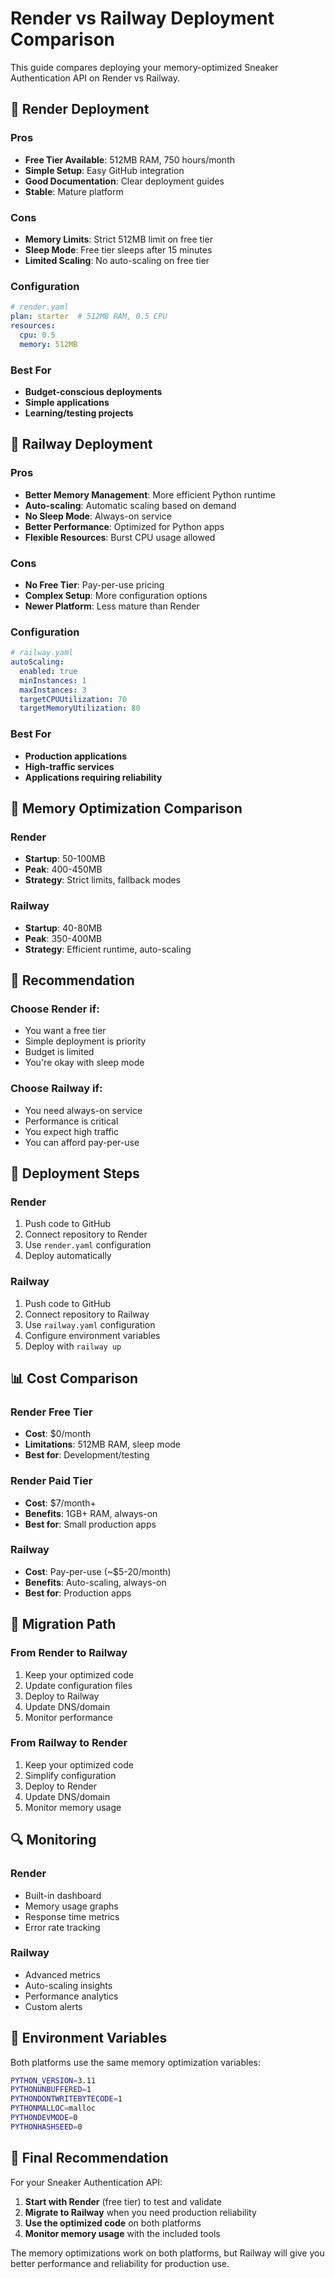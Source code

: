 # Render vs Railway Deployment Comparison

This guide compares deploying your memory-optimized Sneaker Authentication API on Render vs Railway.

## 🚀 Render Deployment

### Pros
- **Free Tier Available**: 512MB RAM, 750 hours/month
- **Simple Setup**: Easy GitHub integration
- **Good Documentation**: Clear deployment guides
- **Stable**: Mature platform

### Cons
- **Memory Limits**: Strict 512MB limit on free tier
- **Sleep Mode**: Free tier sleeps after 15 minutes
- **Limited Scaling**: No auto-scaling on free tier

### Configuration
```yaml
# render.yaml
plan: starter  # 512MB RAM, 0.5 CPU
resources:
  cpu: 0.5
  memory: 512MB
```

### Best For
- **Budget-conscious deployments**
- **Simple applications**
- **Learning/testing projects**

## 🚂 Railway Deployment

### Pros
- **Better Memory Management**: More efficient Python runtime
- **Auto-scaling**: Automatic scaling based on demand
- **No Sleep Mode**: Always-on service
- **Better Performance**: Optimized for Python apps
- **Flexible Resources**: Burst CPU usage allowed

### Cons
- **No Free Tier**: Pay-per-use pricing
- **Complex Setup**: More configuration options
- **Newer Platform**: Less mature than Render

### Configuration
```yaml
# railway.yaml
autoScaling:
  enabled: true
  minInstances: 1
  maxInstances: 3
  targetCPUUtilization: 70
  targetMemoryUtilization: 80
```

### Best For
- **Production applications**
- **High-traffic services**
- **Applications requiring reliability**

## 💾 Memory Optimization Comparison

### Render
- **Startup**: 50-100MB
- **Peak**: 400-450MB
- **Strategy**: Strict limits, fallback modes

### Railway
- **Startup**: 40-80MB
- **Peak**: 350-400MB
- **Strategy**: Efficient runtime, auto-scaling

## 🎯 Recommendation

### Choose Render if:
- You want a free tier
- Simple deployment is priority
- Budget is limited
- You're okay with sleep mode

### Choose Railway if:
- You need always-on service
- Performance is critical
- You expect high traffic
- You can afford pay-per-use

## 🔧 Deployment Steps

### Render
1. Push code to GitHub
2. Connect repository to Render
3. Use `render.yaml` configuration
4. Deploy automatically

### Railway
1. Push code to GitHub
2. Connect repository to Railway
3. Use `railway.yaml` configuration
4. Configure environment variables
5. Deploy with `railway up`

## 📊 Cost Comparison

### Render Free Tier
- **Cost**: $0/month
- **Limitations**: 512MB RAM, sleep mode
- **Best for**: Development/testing

### Render Paid Tier
- **Cost**: $7/month+
- **Benefits**: 1GB+ RAM, always-on
- **Best for**: Small production apps

### Railway
- **Cost**: Pay-per-use (~$5-20/month)
- **Benefits**: Auto-scaling, always-on
- **Best for**: Production apps

## 🚀 Migration Path

### From Render to Railway
1. Keep your optimized code
2. Update configuration files
3. Deploy to Railway
4. Update DNS/domain
5. Monitor performance

### From Railway to Render
1. Keep your optimized code
2. Simplify configuration
3. Deploy to Render
4. Update DNS/domain
5. Monitor memory usage

## 🔍 Monitoring

### Render
- Built-in dashboard
- Memory usage graphs
- Response time metrics
- Error rate tracking

### Railway
- Advanced metrics
- Auto-scaling insights
- Performance analytics
- Custom alerts

## 📝 Environment Variables

Both platforms use the same memory optimization variables:

```bash
PYTHON_VERSION=3.11
PYTHONUNBUFFERED=1
PYTHONDONTWRITEBYTECODE=1
PYTHONMALLOC=malloc
PYTHONDEVMODE=0
PYTHONHASHSEED=0
```

## 🎯 Final Recommendation

For your Sneaker Authentication API:

1. **Start with Render** (free tier) to test and validate
2. **Migrate to Railway** when you need production reliability
3. **Use the optimized code** on both platforms
4. **Monitor memory usage** with the included tools

The memory optimizations work on both platforms, but Railway will give you better performance and reliability for production use.
